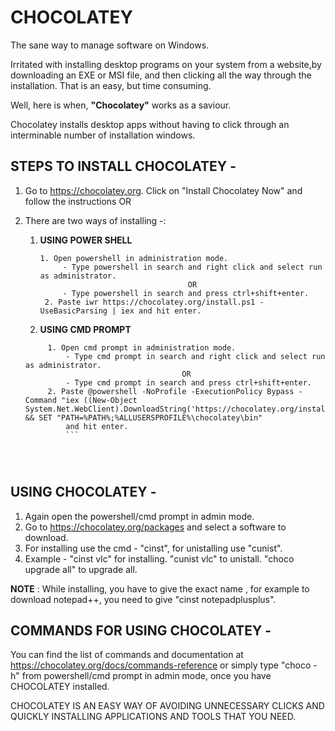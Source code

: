 #  CHOCOLATEY
The sane way to manage software on Windows.

Irritated with installing desktop programs on your system from a website,by downloading an EXE or MSI file, and then clicking all the way through the installation. That is an easy, but time consuming.

Well, here is when, **"Chocolatey"** works as a saviour.

Chocolatey installs desktop apps without having to click through an interminable number of installation windows.





 ## STEPS TO INSTALL CHOCOLATEY -

1. Go to https://chocolatey.org. Click on "Install Chocolatey Now" and follow the instructions OR
2. There are two ways of installing -:
    1. **USING POWER SHELL**  
     
       ```
       1. Open powershell in administration mode.
            - Type powershell in search and right click and select run as administrator. 
                                        OR
            - Type powershell in search and press ctrl+shift+enter.
        2. Paste iwr https://chocolatey.org/install.ps1 -UseBasicParsing | iex and hit enter.
        ```
       
  
   
   2. **USING CMD PROMPT**
   
   ```
        1. Open cmd prompt in administration mode.
            - Type cmd prompt in search and right click and select run as administrator.  
                                      OR
            - Type cmd prompt in search and press ctrl+shift+enter.
        2. Paste @powershell -NoProfile -ExecutionPolicy Bypass -Command "iex ((New-Object System.Net.WebClient).DownloadString('https://chocolatey.org/install.ps1'))" && SET "PATH=%PATH%;%ALLUSERSPROFILE%\chocolatey\bin"
            and hit enter.
            ```
            
            
           

## USING CHOCOLATEY -

1. Again open the powershell/cmd prompt in admin mode.
2. Go to https://chocolatey.org/packages and select a software to download.
3. For installing use the cmd - "cinst", for unistalling use "cunist".
4. Example - "cinst vlc" for installing. "cunist vlc" to unistall. "choco upgrade all" to upgrade all.


**NOTE** : While installing, you have to give the exact name , for example to download notepad++, you need to give "cinst notepadplusplus".





## COMMANDS FOR USING CHOCOLATEY -

You can find the list of commands and documentation at https://chocolatey.org/docs/commands-reference or simply type "choco -h" from  powershell/cmd prompt in admin mode, once you have CHOCOLATEY installed.
   
 CHOCOLATEY IS AN EASY WAY OF AVOIDING UNNECESSARY CLICKS AND QUICKLY INSTALLING APPLICATIONS AND TOOLS THAT YOU NEED.    
